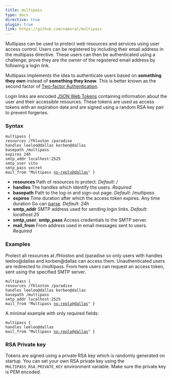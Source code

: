 ```yaml
---
title: multipass
type: docs
directive: true
plugin: true
link: https://github.com/namsral/multipass
---
```


Multipass can be used to protect web resources and services using user access control. Users can be registered by including their email address in the multipass directive. These users can then be authenticated using a challenge; prove they are the owner of the registered email address by following a login link.

Multipass implements the idea to authenticate users based on __something they own__ instead of __something they know__. This is better known as the second factor of [Two-factor Authentication][2fa].

Login links are encoded [JSON Web Tokens][jwt] containing information about the user and their accessible resources. These tokens are used as access tokens with an expiration date and are signed using a random RSA key pair to prevent forgeries.


### Syntax

<code class="block"><span class="hl-directive">multipass</span> {
	<span class="hl-subdirective">resources /fhloston /paradise</span>
	<span class="hl-subdirective">handles leeloo@dallas korben@dallas</span>
	<span class="hl-subdirective">basepath /multipass</span>
	<span class="hl-subdirective">expires 24h</span>
	<span class="hl-subdirective">smtp_addr localhost:2525</span>
	<span class="hl-subdirective">smtp_user vito</span>
	<span class="hl-subdirective">smtp_pass secret</span>
	<span class="hl-subdirective">mail_from "Multipass <no-reply@dallas>"</span>
}</code>

- __resources__ Path of resources to protect. _Default: /_
- __handles__ The handles which identify the users. _Required_
- __basepath__ Path to the log-in and sign-out page. _Default: /multipass_
- __expires__ Time duration after which the access token expires. Any time duration Go can [parse][goduration]. _Default: 24h_
- __smtp_addr__ SMTP address used for sending login links. _Default: localhost:25_
- __smtp_user__, __smtp_pass__ Access credentials to the SMTP server.
- __mail_from__ From address used in email messages sent to users. _Required_


### Examples

Protect all resources at /fhloston and /paradise so only users with handles leeloo@dallas and korben@dallas can access them. Unauthenticated users are redirected to /multipass. From here users can request an access token, sent using the specified SMTP server.

<code class="block"><span class="hl-directive">multipass</span> {
	<span class="hl-subdirective">resources /fhloston /paradise</span>
	<span class="hl-subdirective">handles leeloo@dallas korben@dallas</span>
	<span class="hl-subdirective">basepath /multipass</span>
	<span class="hl-subdirective">smtp_addr localhost:2525</span>
	<span class="hl-subdirective">mail_from "Multipass <no-reply@dallas>"</span>
}</code>


A minimal example with only required fields:

<code class="block"><span class="hl-directive">multipass</span> {
	<span class="hl-subdirective">handles leeloo@dallas</span>
	<span class="hl-subdirective">mail_from "Multipass <no-reply@dallas>"</span>
}</code>


### RSA Private key

Tokens are signed using a private RSA key which is randomly generated on startup. You can set your own RSA private key using the `MULTIPASS_RSA_PRIVATE_KEY` environment variable. Make sure the private key is PEM encoded.


[lets]:https://letsencrypt.org
[caddy]:https://caddyserver.com
[caddydocs]:https://caddyserver.com/docs
[jwt]:https://jwt.io
[goduration]:https://golang.org/pkg/time/#ParseDuration
[releases]:https://github.com/namsral/multipass/releases
[2fa]:https://en.wikipedia.org/wiki/Multi-factor_authentication
[using-pull-requests]:https://help.github.com/articles/using-pull-requests/
[preview]: https://namsral.github.io/multipass/img/multipass.png "Multipass preview image"
